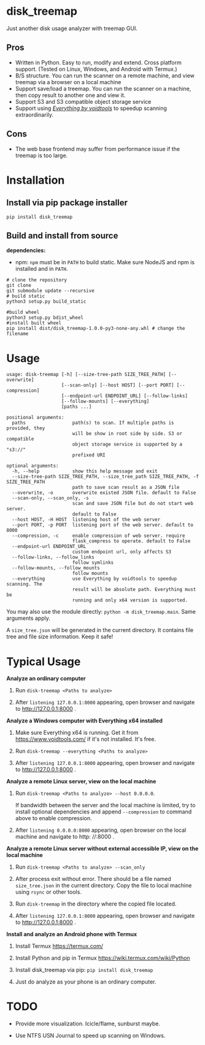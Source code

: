 # disk_treemap

Just another disk usage analyzer with treemap GUI.

## Pros

* Written in Python. Easy to run, modify and extend. Cross platform support. (Tested on Linux, Windows, and Android with
  Termux.)
* B/S structure. You can run the scanner on a remote machine, and view treemap via a browser on a local machine
* Support save/load a treemap. You can run the scanner on a machine, then copy result to another one and view it.
* Support S3 and S3 compatible object storage service
* Support using [*Everything by voidtools*](https://www.voidtools.com/) to speedup scanning extraordinarily.

## Cons

* The web base frontend may suffer from performance issue if the treemap is too large.

# Installation

## Install via pip package installer

```shell
pip install disk_treemap
```

## Build and install from source

**dependencies:**
* npm: `npm` must be in `PATH` to build static. Make sure NodeJS and npm is installed and in `PATH`.

```shell
# clone the repository
git clone 
git submodule update --recursive
# build static
python3 setup.py build_static

#build wheel
python3 setup.py bdist_wheel
#install built wheel 
pip install dist/disk_treemap-1.0.0-py3-none-any.whl # change the filename
```

# Usage

```
usage: disk-treemap [-h] [--size-tree-path SIZE_TREE_PATH] [--overwrite]
                    [--scan-only] [--host HOST] [--port PORT] [--compression]
                    [--endpoint-url ENDPOINT_URL] [--follow-links]
                    [--follow-mounts] [--everything]
                    [paths ...]

positional arguments:
  paths                 path(s) to scan. If multiple paths is provided, they
                        will be show in root side by side. S3 or compatible
                        object storage service is supported by a "s3://"
                        prefixed URI

optional arguments:
  -h, --help            show this help message and exit
  --size-tree-path SIZE_TREE_PATH, --size_tree_path SIZE_TREE_PATH, -f SIZE_TREE_PATH
                        path to save scan result as a JSON file
  --overwrite, -o       overwrite existed JSON file. default to False
  --scan-only, --scan_only, -s
                        scan and save JSON file but do not start web server.
                        default to False
  --host HOST, -H HOST  listening host of the web server
  --port PORT, -p PORT  listening port of the web server. default to 8000
  --compression, -c     enable compression of web server. require
                        flask_compress to operate. default to False
  --endpoint-url ENDPOINT_URL
                        custom endpoint url, only affects S3
  --follow-links, --follow_links
                        follow symlinks
  --follow-mounts, --follow_mounts
                        follow mounts
  --everything          use Everything by voidtools to speedup scanning. The
                        result will be absolute path. Everything must be
                        running and only x64 version is supported.
```

You may also use the module directly: `python -m disk_treemap.main`. Same arguments apply.

A `size_tree.json` will be generated in the current directory. It contains file tree and file size information. Keep it
safe!

# Typical Usage

**Analyze an ordinary computer**

1. Run `disk-treemap <Paths to analyze>`
   
1. After `listening 127.0.0.1:8000` appearing, open browser and navigate to http://127.0.0.1:8000 .

**Analyze a Windows computer with Everything x64 installed**

1. Make sure Everything x64 is running. Get it from https://www.voidtools.com/ if it's not installed. It's free.

1. Run `disk-treemap --everything <Paths to analyze>`
   
1. After `listening 127.0.0.1:8000` appearing, open browser and navigate to http://127.0.0.1:8000 .

**Analyze a remote Linux server, view on the local machine**

1. Run `disk-treemap <Paths to analyze> --host 0.0.0.0`.

   If bandwidth between the server and the local machine is limited, try to install optional dependencies and append `--compression` to command above to enable compression.

1. After `listening 0.0.0.0:8000` appearing, open browser on the local machine and navigate to http:
   //<IP address of the server>:8000 .

**Analyze a remote Linux server without external accessible IP, view on the local machine**

1. Run `disk-treemap <Paths to analyze> --scan_only`

1. After process exit without error. There should be a file named `size_tree.json` in the current directory. Copy the
   file to local machine using `rsync` or other tools.

1. Run `disk-treemap` in the directory where the copied file located.

1. After `listening 127.0.0.1:8000` appearing, open browser and navigate to http://127.0.0.1:8000 .

**Install and analyze an Android phone with Termux**

1. Install Termux https://termux.com/

1. Install Python and pip in Termux https://wiki.termux.com/wiki/Python

1. Install disk_treemap via pip: `pip install disk_treemap`

1. Just do analyze as your phone is an ordinary computer.

# TODO

* Provide more visualization. Icicle/flame, sunburst maybe.

* Use NTFS USN Journal to speed up scanning on Windows.
